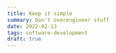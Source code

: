 ```yaml
---
title: Keep it simple
summary: Don't overengineer stuff
date: 2022-02-13
tags: software-development
draft: true
---
```


